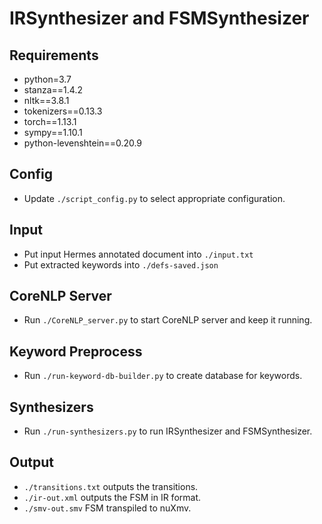 # IRSynthesizer and FSMSynthesizer

## Requirements

- python=3.7
- stanza==1.4.2
- nltk==3.8.1
- tokenizers==0.13.3
- torch==1.13.1
- sympy==1.10.1
- python-levenshtein==0.20.9


## Config

- Update `./script_config.py` to select appropriate configuration.


## Input

- Put input Hermes annotated document into `./input.txt`
- Put extracted keywords into `./defs-saved.json`


## CoreNLP Server

- Run `./CoreNLP_server.py` to start CoreNLP server and keep it running.


## Keyword Preprocess

- Run `./run-keyword-db-builder.py` to create database for keywords.


## Synthesizers

- Run `./run-synthesizers.py` to run IRSynthesizer and FSMSynthesizer.


## Output

- `./transitions.txt` outputs the transitions.
- `./ir-out.xml` outputs the FSM in IR format.
- `./smv-out.smv` FSM transpiled to nuXmv.



